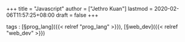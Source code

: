 +++
title = "Javascript"
author = ["Jethro Kuan"]
lastmod = 2020-02-06T11:57:25+08:00
draft = false
+++

tags
: [§prog\_lang]({{< relref "prog_lang" >}}), [§web\_dev]({{< relref "web_dev" >}})
